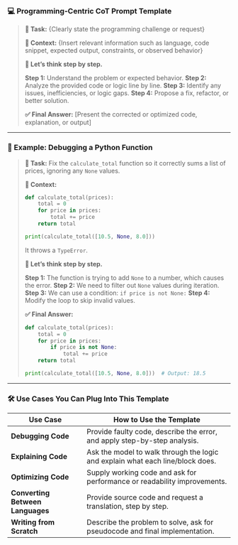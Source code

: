 ### 💻 Programming-Centric CoT Prompt Template

> **🧩 Task:** {Clearly state the programming challenge or request}
>
> **📂 Context:**
> {Insert relevant information such as language, code snippet, expected output, constraints, or observed behavior}
>
> **🧠 Let’s think step by step.**
>
> **Step 1:** Understand the problem or expected behavior.
> **Step 2:** Analyze the provided code or logic line by line.
> **Step 3:** Identify any issues, inefficiencies, or logic gaps.
> **Step 4:** Propose a fix, refactor, or better solution.
>
> **✅ Final Answer:**
> \[Present the corrected or optimized code, explanation, or output]

---

### 🧪 Example: Debugging a Python Function

> **🧩 Task:** Fix the `calculate_total` function so it correctly sums a list of prices, ignoring any `None` values.
>
> **📂 Context:**
>
> ```python
> def calculate_total(prices):
>     total = 0
>     for price in prices:
>         total += price
>     return total
>
> print(calculate_total([10.5, None, 8.0]))
> ```
>
> It throws a `TypeError`.
>
> **🧠 Let’s think step by step.**
>
> **Step 1:** The function is trying to add `None` to a number, which causes the error.
> **Step 2:** We need to filter out `None` values during iteration.
> **Step 3:** We can use a condition: `if price is not None:`
> **Step 4:** Modify the loop to skip invalid values.
>
> **✅ Final Answer:**
>
> ```python
> def calculate_total(prices):
>     total = 0
>     for price in prices:
>         if price is not None:
>             total += price
>     return total
>
> print(calculate_total([10.5, None, 8.0]))  # Output: 18.5
> ```

---

### 🛠 Use Cases You Can Plug Into This Template

| Use Case                         | How to Use the Template                                                        |
| -------------------------------- | ------------------------------------------------------------------------------ |
| **Debugging Code**               | Provide faulty code, describe the error, and apply step-by-step analysis.      |
| **Explaining Code**              | Ask the model to walk through the logic and explain what each line/block does. |
| **Optimizing Code**              | Supply working code and ask for performance or readability improvements.       |
| **Converting Between Languages** | Provide source code and request a translation, step by step.                   |
| **Writing from Scratch**         | Describe the problem to solve, ask for pseudocode and final implementation.    |
